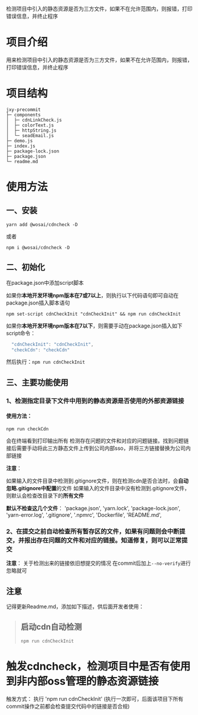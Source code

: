 检测项目中引入的静态资源是否为三方文件，如果不在允许范围内，则报错，打印错误信息，并终止程序
# 项目介绍
用来检测项目中引入的静态资源是否为三方文件，如果不在允许范围内，则报错，打印错误信息，并终止程序

# 项目结构
```
jxy-precommit
├─ components
│  ├─ cdnLinkCheck.js
│  ├─ colorText.js
│  ├─ httpString.js
│  └─ seadEmail.js
├─ demo.js
├─ index.js
├─ package-lock.json
├─ package.json
└─ readme.md

```

# 使用方法

## 一、安装
`yarn add @wosai/cdncheck -D`

或者

`npm i @wosai/cdncheck -D`

## 二、初始化
在package.json中添加script脚本

如果你**本地开发环境npm版本在7或7以上**，则执行以下代码语句即可自动在package.json插入脚本语句

`
npm set-script cdnCheckInit "cdnCheckInit" && npm run cdnCheckInit
`

如果你**本地开发环境npm版本在7以下**，则需要手动在package.json插入如下script命令：

```js
  "cdnCheckInit": "cdnCheckInit",
  "checkCdn": "checkCdn"
```

然后执行：`npm run cdnCheckInit`






## 三、主要功能使用
### 1、检测指定目录下文件中用到的静态资源是否使用的外部资源链接

#### 使用方法：
`npm run checkCdn`

会在终端看到打印输出所有 检测存在问题的文件和对应的问题链接。找到问题链接后需要手动将此三方静态文件上传到公司内部sso，并将三方链接替换为公司内部链接

**注意**：

如果输入的文件目录中检测到.gitignore文件，则在检测cdn是否合法时，会**自动忽略.gitignore中配置**的文件
如果输入的文件目录中没有检测到.gitignore文件，则默认会检查改目录下的**所有文件**

**默认不检查这几个文件**：
'package.json',
'yarn.lock',
'package-lock.json',
'yarn-error.log',
'.gitignore',
'.npmrc',
'Dockerfile',
'README.md',


### 2、在提交之前自动检查所有暂存区的文件，如果有问题则会中断提交，并报出存在问题的文件和对应的链接。知道修复，则可以正常提交

**注意**：
关于检测出来的链接依旧想提交的情况
在commit后加上`--no-verify`进行忽略就可



## 注意
记得更新Readme.md，添加如下描述，供后面开发者使用：
> ## 启动cdn自动检测
> `npm run cdnCheckInit`




# 触发cdncheck，检测项目中是否有使用到非内部oss管理的静态资源链接
触发方式：
执行 'npm run cdnCheckInit' (执行一次即可，后面该项目下所有commit操作之前都会检查提交代码中的链接是否合规)

